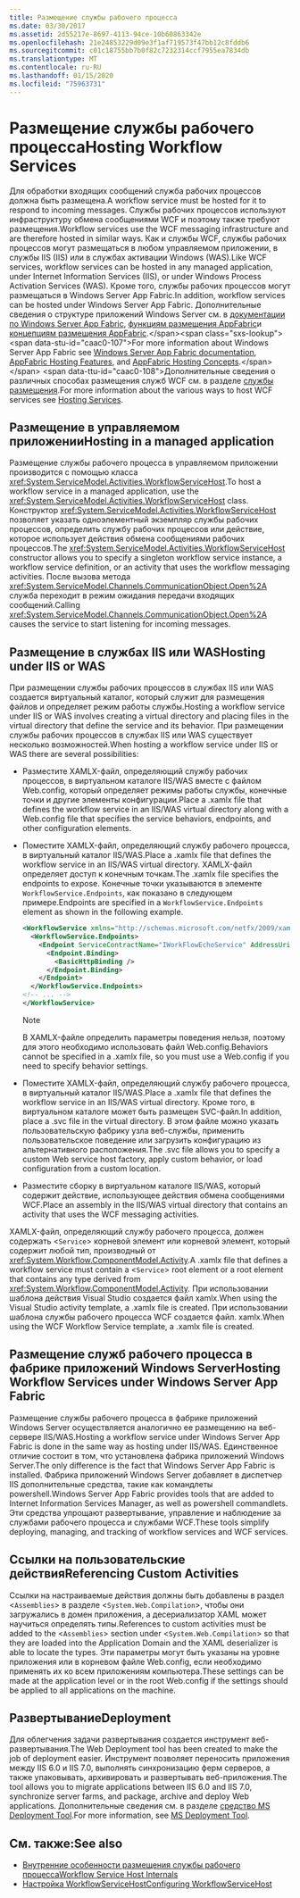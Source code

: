 ```yaml
---
title: Размещение службы рабочего процесса
ms.date: 03/30/2017
ms.assetid: 2d55217e-8697-4113-94ce-10b60863342e
ms.openlocfilehash: 21e24853229d09e3f1af719573f47bb12c8fddb6
ms.sourcegitcommit: c01c18755bb7b0f82c7232314ccf7955ea7834db
ms.translationtype: MT
ms.contentlocale: ru-RU
ms.lasthandoff: 01/15/2020
ms.locfileid: "75963731"
---
```

# <a name="hosting-workflow-services"></a><span data-ttu-id="caac0-102">Размещение службы рабочего процесса</span><span class="sxs-lookup"><span data-stu-id="caac0-102">Hosting Workflow Services</span></span>

<span data-ttu-id="caac0-103">Для обработки входящих сообщений служба рабочих процессов должна быть размещена.</span><span class="sxs-lookup"><span data-stu-id="caac0-103">A workflow service must be hosted for it to respond to incoming messages.</span></span> <span data-ttu-id="caac0-104">Службы рабочих процессов используют инфраструктуру обмена сообщениями WCF и поэтому также требуют размещения.</span><span class="sxs-lookup"><span data-stu-id="caac0-104">Workflow services use the WCF messaging infrastructure and are therefore hosted in similar ways.</span></span> <span data-ttu-id="caac0-105">Как и службы WCF, службы рабочих процессов могут размещаться в любом управляемом приложении, в службы IIS (IIS) или в службах активации Windows (WAS).</span><span class="sxs-lookup"><span data-stu-id="caac0-105">Like WCF services, workflow services can be hosted in any managed application, under Internet Information Services (IIS), or under Windows Process Activation Services (WAS).</span></span> <span data-ttu-id="caac0-106">Кроме того, службы рабочих процессов могут размещаться в Windows Server App Fabric.</span><span class="sxs-lookup"><span data-stu-id="caac0-106">In addition, workflow services can be hosted under Windows Server App Fabric.</span></span> <span data-ttu-id="caac0-107">Дополнительные сведения о структуре приложений Windows Server см. в [документации по Windows Server App Fabric](https://docs.microsoft.com/previous-versions/appfabric/ff384253(v=azure.10)), [функциям размещения AppFabric](https://docs.microsoft.com/previous-versions/appfabric/ee677189(v=azure.10))и [концепциям размещения AppFabric](https://docs.microsoft.com/previous-versions/appfabric/ee677371(v=azure.10)).</span><span class="sxs-lookup"><span data-stu-id="caac0-107">For more information about Windows Server App Fabric see [Windows Server App Fabric documentation](https://docs.microsoft.com/previous-versions/appfabric/ff384253(v=azure.10)), [AppFabric Hosting Features](https://docs.microsoft.com/previous-versions/appfabric/ee677189(v=azure.10)), and [AppFabric Hosting Concepts](https://docs.microsoft.com/previous-versions/appfabric/ee677371(v=azure.10)).</span></span> <span data-ttu-id="caac0-108">Дополнительные сведения о различных способах размещения служб WCF см. в разделе [службы размещения](../../../../docs/framework/wcf/hosting-services.md).</span><span class="sxs-lookup"><span data-stu-id="caac0-108">For more information about the various ways to host WCF services see [Hosting Services](../../../../docs/framework/wcf/hosting-services.md).</span></span>

## <a name="hosting-in-a-managed-application"></a><span data-ttu-id="caac0-109">Размещение в управляемом приложении</span><span class="sxs-lookup"><span data-stu-id="caac0-109">Hosting in a managed application</span></span>
 <span data-ttu-id="caac0-110">Размещение службы рабочего процесса в управляемом приложении производится с помощью класса <xref:System.ServiceModel.Activities.WorkflowServiceHost>.</span><span class="sxs-lookup"><span data-stu-id="caac0-110">To host a workflow service in a managed application, use the <xref:System.ServiceModel.Activities.WorkflowServiceHost> class.</span></span> <span data-ttu-id="caac0-111">Конструктор <xref:System.ServiceModel.Activities.WorkflowServiceHost> позволяет указать одноэлементный экземпляр службы рабочих процессов, определить службу рабочих процессов или действие, которое использует действия обмена сообщениями рабочих процессов.</span><span class="sxs-lookup"><span data-stu-id="caac0-111">The <xref:System.ServiceModel.Activities.WorkflowServiceHost> constructor allows you to specify a singleton workflow service instance, a workflow service definition, or an activity that uses the workflow messaging activities.</span></span> <span data-ttu-id="caac0-112">После вызова метода <xref:System.ServiceModel.Channels.CommunicationObject.Open%2A> служба переходит в режим ожидания передачи входящих сообщений.</span><span class="sxs-lookup"><span data-stu-id="caac0-112">Calling <xref:System.ServiceModel.Channels.CommunicationObject.Open%2A> causes the service to start listening for incoming messages.</span></span>

## <a name="hosting-under-iis-or-was"></a><span data-ttu-id="caac0-113">Размещение в службах IIS или WAS</span><span class="sxs-lookup"><span data-stu-id="caac0-113">Hosting under IIS or WAS</span></span>
 <span data-ttu-id="caac0-114">При размещении службы рабочих процессов в службах IIS или WAS создается виртуальный каталог, который служит для размещения файлов и определяет режим работы службы.</span><span class="sxs-lookup"><span data-stu-id="caac0-114">Hosting a workflow service under IIS or WAS involves creating a virtual directory and placing files in the virtual directory that define the service and its behavior.</span></span> <span data-ttu-id="caac0-115">При размещении службы рабочих процессов в службах IIS или WAS существует несколько возможностей.</span><span class="sxs-lookup"><span data-stu-id="caac0-115">When hosting a workflow service under IIS or WAS there are several possibilities:</span></span>

- <span data-ttu-id="caac0-116">Разместите XAMLX-файл, определяющий службу рабочих процессов, в виртуальном каталоге IIS/WAS вместе с файлом Web.config, который определяет режимы работы службы, конечные точки и другие элементы конфигурации.</span><span class="sxs-lookup"><span data-stu-id="caac0-116">Place a .xamlx file that defines the workflow service in an IIS/WAS virtual directory along with a Web.config file that specifies the service behaviors, endpoints, and other configuration elements.</span></span>

- <span data-ttu-id="caac0-117">Поместите XAMLX-файл, определяющий службу рабочего процесса, в виртуальный каталог IIS/WAS.</span><span class="sxs-lookup"><span data-stu-id="caac0-117">Place a .xamlx file that defines the workflow service in an IIS/WAS virtual directory.</span></span> <span data-ttu-id="caac0-118">XAMLX-файл определяет доступ к конечным точкам.</span><span class="sxs-lookup"><span data-stu-id="caac0-118">The .xamlx file specifies the endpoints to expose.</span></span> <span data-ttu-id="caac0-119">Конечные точки указываются в элементе `WorkflowService.Endpoints`, как показано в следующем примере.</span><span class="sxs-lookup"><span data-stu-id="caac0-119">Endpoints are specified in a `WorkflowService.Endpoints` element as shown in the following example.</span></span>

    ```xml
    <WorkflowService xmlns="http://schemas.microsoft.com/netfx/2009/xaml/servicemodel"  xmlns:p1="http://schemas.microsoft.com/netfx/2009/xaml/activities" xmlns:sad="clr-namespace:System.Activities.Debugger;assembly=System.Activities" xmlns:x="http://schemas.microsoft.com/winfx/2006/xaml">
      <WorkflowService.Endpoints>
        <Endpoint ServiceContractName="IWorkFlowEchoService" AddressUri="">
          <Endpoint.Binding>
            <BasicHttpBinding />
          </Endpoint.Binding>
        </Endpoint>
      </WorkflowService.Endpoints>
    <!-- ... -->
    </WorkflowService>
    ```

    > [!NOTE]
    > <span data-ttu-id="caac0-120">В XAMLX-файле определить параметры поведения нельзя, поэтому для этого необходимо использовать файл Web.config.</span><span class="sxs-lookup"><span data-stu-id="caac0-120">Behaviors cannot be specified in a .xamlx file, so you must use a Web.config if you need to specify behavior settings.</span></span>

- <span data-ttu-id="caac0-121">Поместите XAMLX-файл, определяющий службу рабочего процесса, в виртуальный каталог IIS/WAS.</span><span class="sxs-lookup"><span data-stu-id="caac0-121">Place a .xamlx file that defines the workflow service in an IIS/WAS virtual directory.</span></span> <span data-ttu-id="caac0-122">Кроме того, в виртуальном каталоге может быть размещен SVC-файл.</span><span class="sxs-lookup"><span data-stu-id="caac0-122">In addition, place a .svc file in the virtual directory.</span></span> <span data-ttu-id="caac0-123">В этом файле можно указать пользовательскую фабрику узла веб-службы, применить пользовательское поведение или загрузить конфигурацию из альтернативного расположения.</span><span class="sxs-lookup"><span data-stu-id="caac0-123">The .svc file allows you to specify a custom Web service host factory, apply custom behavior, or load configuration from a custom location.</span></span>

- <span data-ttu-id="caac0-124">Разместите сборку в виртуальном каталоге IIS/WAS, который содержит действие, использующее действия обмена сообщениями WCF.</span><span class="sxs-lookup"><span data-stu-id="caac0-124">Place an assembly in the IIS/WAS virtual directory that contains an activity that uses the WCF messaging activities.</span></span>

 <span data-ttu-id="caac0-125">XAMLX-файл, определяющий службу рабочего процесса, должен содержать <`Service`> корневой элемент или корневой элемент, который содержит любой тип, производный от <xref:System.Workflow.ComponentModel.Activity>.</span><span class="sxs-lookup"><span data-stu-id="caac0-125">A .xamlx file that defines a workflow service must contain a <`Service`> root element or a root element that contains any type derived from <xref:System.Workflow.ComponentModel.Activity>.</span></span> <span data-ttu-id="caac0-126">При использовании шаблона действия Visual Studio создается файл xamlx.</span><span class="sxs-lookup"><span data-stu-id="caac0-126">When using the Visual Studio activity template, a .xamlx file is created.</span></span> <span data-ttu-id="caac0-127">При использовании шаблона службы рабочего процесса WCF создается файл. xamlx.</span><span class="sxs-lookup"><span data-stu-id="caac0-127">When using the WCF Workflow Service template, a .xamlx file is created.</span></span>

## <a name="hosting-workflow-services-under-windows-server-app-fabric"></a><span data-ttu-id="caac0-128">Размещение служб рабочего процесса в фабрике приложений Windows Server</span><span class="sxs-lookup"><span data-stu-id="caac0-128">Hosting Workflow Services under Windows Server App Fabric</span></span>
 <span data-ttu-id="caac0-129">Размещение службы рабочего процесса в фабрике приложений Windows Server осуществляется аналогично ее размещению на веб-сервере IIS/WAS.</span><span class="sxs-lookup"><span data-stu-id="caac0-129">Hosting a workflow service under Windows Server App Fabric is done in the same way as hosting under IIS/WAS.</span></span> <span data-ttu-id="caac0-130">Единственное отличие состоит в том, что установлена фабрика приложений Windows Server.</span><span class="sxs-lookup"><span data-stu-id="caac0-130">The only difference is the fact that Windows Server App Fabric is installed.</span></span> <span data-ttu-id="caac0-131">Фабрика приложений Windows Server добавляет в диспетчер IIS дополнительные средства, такие как командлеты powershell.</span><span class="sxs-lookup"><span data-stu-id="caac0-131">Windows Server App Fabric provides tools that are added to Internet Information Services Manager, as well as powershell commandlets.</span></span> <span data-ttu-id="caac0-132">Эти средства упрощают развертывание, управление и наблюдение за службами рабочего процесса и службами WCF.</span><span class="sxs-lookup"><span data-stu-id="caac0-132">These tools simplify deploying, managing, and tracking of workflow services and WCF services.</span></span>

## <a name="referencing-custom-activities"></a><span data-ttu-id="caac0-133">Ссылки на пользовательские действия</span><span class="sxs-lookup"><span data-stu-id="caac0-133">Referencing Custom Activities</span></span>
 <span data-ttu-id="caac0-134">Ссылки на настраиваемые действия должны быть добавлены в раздел <`Assemblies`> в разделе <`System.Web.Compilation`>, чтобы они загружались в домен приложения, а десериализатор XAML может научиться определять типы.</span><span class="sxs-lookup"><span data-stu-id="caac0-134">References to custom activities must be added to the <`Assemblies`> section under <`System.Web.Compilation`> so that they are loaded into the Application Domain and the XAML deserializer is able to locate the types.</span></span> <span data-ttu-id="caac0-135">Эти параметры могут быть указаны на уровне приложения или в корневом файле Web.config, если необходимо применять их ко всем приложениям компьютера.</span><span class="sxs-lookup"><span data-stu-id="caac0-135">These settings can be made at the application level or in the root Web.config if the settings should be applied to all applications on the machine.</span></span>

## <a name="deployment"></a><span data-ttu-id="caac0-136">Развертывание</span><span class="sxs-lookup"><span data-stu-id="caac0-136">Deployment</span></span>
 <span data-ttu-id="caac0-137">Для облегчения задачи развертывания создается инструмент веб-развертывания.</span><span class="sxs-lookup"><span data-stu-id="caac0-137">The Web Deployment tool has been created to make the job of deployment easier.</span></span> <span data-ttu-id="caac0-138">Инструмент позволяет переносить приложения между IIS 6.0 и IIS 7.0, выполнять синхронизацию ферм серверов, а также упаковывать, архивировать и развертывать веб-приложения.</span><span class="sxs-lookup"><span data-stu-id="caac0-138">The tool allows you to migrate applications between IIS 6.0 and IIS 7.0, synchronize server farms, and package, archive and deploy Web applications.</span></span> <span data-ttu-id="caac0-139">Дополнительные сведения см. в разделе [средство MS Deployment Tool](https://go.microsoft.com/fwlink/?LinkId=178690).</span><span class="sxs-lookup"><span data-stu-id="caac0-139">For more information, see [MS Deployment Tool](https://go.microsoft.com/fwlink/?LinkId=178690).</span></span>

## <a name="see-also"></a><span data-ttu-id="caac0-140">См. также:</span><span class="sxs-lookup"><span data-stu-id="caac0-140">See also</span></span>

- [<span data-ttu-id="caac0-141">Внутренние особенности размещения службы рабочего процесса</span><span class="sxs-lookup"><span data-stu-id="caac0-141">Workflow Service Host Internals</span></span>](../../../../docs/framework/wcf/feature-details/workflow-service-host-internals.md)
- [<span data-ttu-id="caac0-142">Настройка WorkflowServiceHost</span><span class="sxs-lookup"><span data-stu-id="caac0-142">Configuring WorkflowServiceHost</span></span>](../../../../docs/framework/wcf/feature-details/configuring-workflowservicehost.md)
